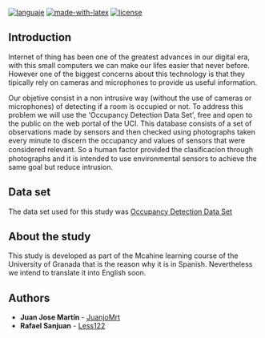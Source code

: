 [![languaje](https://img.shields.io/badge/languaje-python-blue)](https://www.python.org/)
[![made-with-latex](https://img.shields.io/badge/Made%20with-LaTeX-1f425f.svg)](https://www.latex-project.org/)
[![license](https://img.shields.io/github/license/JuanjoMrt/Occupacy-Detection)](https://github.com/JuanjoMrt/Occupacy-Detection/blob/master/LICENSE)

## Introduction
Internet of thing has been one of the greatest advances in our digital era, with this small computers we can make our lifes easier that never before. However one of the biggest concerns about this technology is that they tipically rely on cameras and microphones to provide us useful information.

Our objetive consist in a non intrusive way (without the use of cameras or microphones) of detecting if a room is occupied or not. To address this problem we will use the 'Occupancy Detection Data Set', free and open to the public on the web portal of the UCI.
This database consists of a set of observations made by sensors and then checked using photographs taken every minute to discern the occupancy and values of sensors that were considered relevant. So a human factor provided the clasiﬁcacíon through photographs and it is intended to use environmental sensors to achieve the same goal but reduce intrusion.

## Data set 
The data set used for this study was [Occupancy Detection Data Set](https://archive.ics.uci.edu/ml/datasets/Occupancy+Detection+/)

## About the study
This study is developed as part of the Mcahine learning course of the University of Granada that is the reason why it is in Spanish. Nevertheless we intend to translate it into English soon.

## Authors
* **Juan Jose Martín** - [JuanjoMrt](https://github.com/JuanjoMrt)
* **Rafael Sanjuan** - [Less122](https://github.com/Less122)
